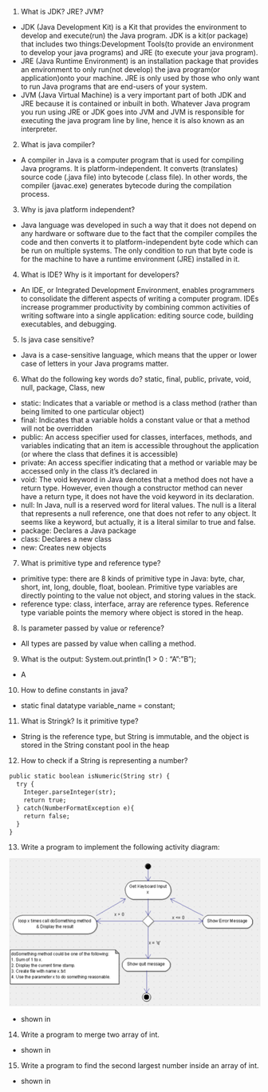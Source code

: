 1. What is JDK? JRE? JVM?
- JDK (Java Development Kit) is a Kit that provides the environment to develop and execute(run) the Java program. 
JDK is a kit(or package) that includes two things:Development Tools(to provide an environment to develop your java programs)
and JRE (to execute your java program).
- JRE (Java Runtime Environment) is an installation package that provides an environment to only run(not develop) the java 
program(or application)onto your machine. JRE is only used by those who only want to run Java programs that are end-users of your system.
- JVM (Java Virtual Machine) is a very important part of both JDK and JRE because it is contained or inbuilt in both. Whatever Java program you run using JRE or JDK goes into JVM and JVM is responsible for executing the java program line by line, hence it is also known as an interpreter.

2. What is java compiler?
- A compiler in Java is a computer program that is used for compiling Java programs. It is platform-independent. It converts (translates) source code (.java file) into bytecode (.class file).
In other words, the compiler (javac.exe) generates bytecode during the compilation process.

3. Why is java platform independent?
- Java language was developed in such a way that it does not depend on any hardware or software due to the fact that the compiler compiles the code and then converts it to platform-independent byte code which can be run on multiple systems.
The only condition to run that byte code is for the machine to have a runtime environment (JRE) installed in it.

4. What is IDE? Why is it important for developers?
- An IDE, or Integrated Development Environment, enables programmers to consolidate the different aspects of writing a computer program. IDEs increase programmer productivity by combining common activities of writing software into a single application: editing source code, building executables, and debugging.


5. Is java case sensitive?
- Java is a case-sensitive language, which means that the upper or lower case of letters in your Java programs matter. 

6. What do the following key words do? static, final, public, private, void, null, package, Class, new
- static: Indicates that a variable or method is a class method (rather than being limited to one particular object)
- final: Indicates that a variable holds a constant value or that a method will not be overridden
- public: An access specifier used for classes, interfaces, methods, and variables indicating that an item is accessible throughout the application (or where the class that defines it is accessible)
- private: An access specifier indicating that a method or variable may be accessed only in the class it’s declared in
- void: The void keyword in Java denotes that a method does not have a return type. However, even though a constructor method can never have a return type, it does not have the void keyword in its declaration.
- null: In Java, null is a reserved word for literal values. The null is a literal that represents a null reference, one that does not refer to any object. It seems like a keyword, but actually, it is a literal similar to true and false.
- package: Declares a Java package
- class: Declares a new class
- new: Creates new objects

7. What is primitive type and reference type?
- primitive type: there are 8 kinds of primitive type in Java: byte, char, short, int, long, double, float, boolean. Primitive type variables are directly pointing to the value not object, and storing values in the stack.
- reference type: class, interface, array are reference types. Reference type variable points the memory where object is stored in the heap.
8. Is parameter passed by value or reference?
- All types are passed by value when calling a method.
9. What is the output: System.out.println(1 > 0 : “A”:”B”);
- A
10. How to define constants in java?
- static final datatype variable_name = constant;
11. What is Stringk? Is it primitive type?
- String is the reference type, but String is immutable, and the object is stored in the String constant pool in the heap
12. How to check if a String is representing a number?
```
public static boolean isNumeric(String str) { 
  try {  
    Integer.parseInteger(str);  
    return true;
  } catch(NumberFormatException e){  
    return false;  
  }  
}
```
13. Write a program to implement the following activity diagram:

![img.png](img.png)
- shown in 
14. Write a program to merge two array of int.
- shown in 
15. Write a program to find the second largest number inside an array of int.
- shown in 